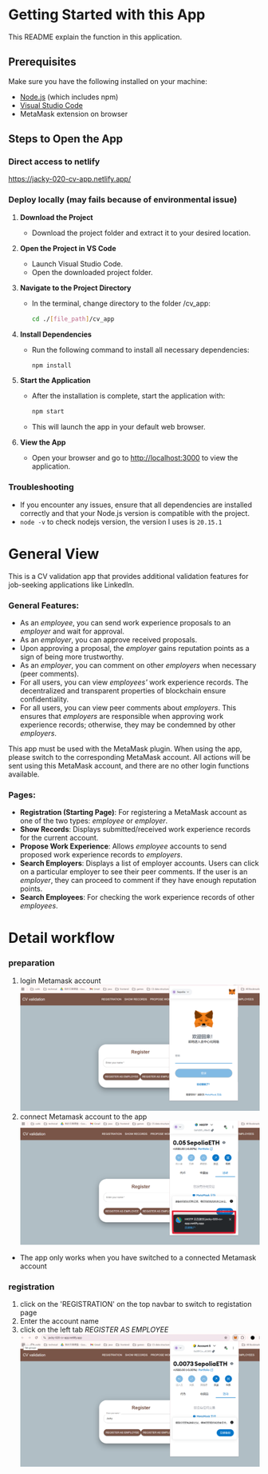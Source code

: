 # Getting Started with this App

This README explain the function in this application.

## Prerequisites

Make sure you have the following installed on your machine:

- [Node.js](https://nodejs.org/) (which includes npm)
- [Visual Studio Code](https://code.visualstudio.com/)
- MetaMask extension on browser

## Steps to Open the App

### Direct access to netlify ###
https://jacky-020-cv-app.netlify.app/

### Deploy locally (may fails because of environmental issue) ###
1. **Download the Project**
   - Download the project folder and extract it to your desired location.

2. **Open the Project in VS Code**
   - Launch Visual Studio Code.
   - Open the downloaded project folder.

3. **Navigate to the Project Directory**
   - In the terminal, change directory to the folder /cv_app:
     ```bash
     cd ./[file_path]/cv_app
     ```

4. **Install Dependencies**
   - Run the following command to install all necessary dependencies:
     ```bash
     npm install
     ```

5. **Start the Application**
   - After the installation is complete, start the application with:
     ```bash
     npm start
     ```
   - This will launch the app in your default web browser.

6. **View the App**
   - Open your browser and go to [http://localhost:3000](http://localhost:3000) to view the application.

### Troubleshooting

- If you encounter any issues, ensure that all dependencies are installed correctly and that your Node.js version is compatible with the project.
- `node -v` to check nodejs version, the version I uses is `20.15.1`


# General View

This is a CV validation app that provides additional validation features for job-seeking applications like LinkedIn.

### General Features:

- As an *employee*, you can send work experience proposals to an *employer* and wait for approval.
- As an *employer*, you can approve received proposals.
- Upon approving a proposal, the *employer* gains reputation points as a sign of being more trustworthy.
- As an *employer*, you can comment on other *employers* when necessary (peer comments).
- For all users, you can view *employees'* work experience records. The decentralized and transparent properties of blockchain ensure confidentiality.
- For all users, you can view peer comments about *employers*. This ensures that *employers* are responsible when approving work experience records; otherwise, they may be condemned by other *employers*.

This app must be used with the MetaMask plugin. When using the app, please switch to the corresponding MetaMask account. All actions will be sent using this MetaMask account, and there are no other login functions available.

### Pages:

- **Registration (Starting Page)**: For registering a MetaMask account as one of the two types: *employee* or *employer*.
- **Show Records**: Displays submitted/received work experience records for the current account.
- **Propose Work Experience**: Allows *employee* accounts to send proposed work experience records to *employers*.
- **Search Employers**: Displays a list of employer accounts. Users can click on a particular employer to see their peer comments. If the user is an *employer*, they can proceed to comment if they have enough reputation points.
- **Search Employees**: For checking the work experience records of other *employees*.

# Detail workflow

### preparation

1. login Metamask account
![](markdown_images\login_metamask.png)
2. connect Metamask account to the app
![](markdown_images\connect_metamask.png)
- The app only works when you have switched to a connected Metamask account

### registration

1. click on the 'REGISTRATION' on the top navbar to switch to registation page
2. Enter the account name 
3. click on the left tab *REGISTER AS EMPLOYEE*
![](markdown_images\registration.png)